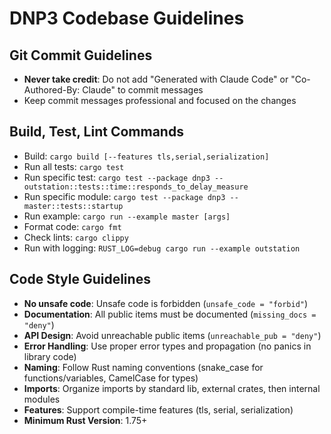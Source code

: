 # DNP3 Codebase Guidelines

## Git Commit Guidelines
- **Never take credit**: Do not add "Generated with Claude Code" or "Co-Authored-By: Claude" to commit messages
- Keep commit messages professional and focused on the changes

## Build, Test, Lint Commands
- Build: `cargo build [--features tls,serial,serialization]`
- Run all tests: `cargo test`
- Run specific test: `cargo test --package dnp3 -- outstation::tests::time::responds_to_delay_measure`
- Run specific module: `cargo test --package dnp3 -- master::tests::startup`
- Run example: `cargo run --example master [args]`
- Format code: `cargo fmt`
- Check lints: `cargo clippy`
- Run with logging: `RUST_LOG=debug cargo run --example outstation`

## Code Style Guidelines
- **No unsafe code**: Unsafe code is forbidden (`unsafe_code = "forbid"`)
- **Documentation**: All public items must be documented (`missing_docs = "deny"`)
- **API Design**: Avoid unreachable public items (`unreachable_pub = "deny"`)
- **Error Handling**: Use proper error types and propagation (no panics in library code)
- **Naming**: Follow Rust naming conventions (snake_case for functions/variables, CamelCase for types)
- **Imports**: Organize imports by standard lib, external crates, then internal modules
- **Features**: Support compile-time features (tls, serial, serialization)
- **Minimum Rust Version**: 1.75+
